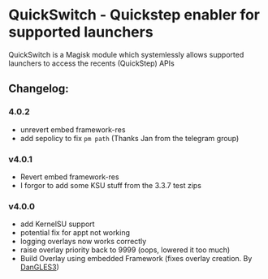 # QuickSwitch - Quickstep enabler for supported launchers

QuickSwitch is a Magisk module which systemlessly allows supported launchers to access the recents (QuickStep) APIs

## Changelog:

### 4.0.2

- unrevert embed framework-res
- add sepolicy to fix `pm path` (Thanks Jan from the telegram group)

### v4.0.1

- Revert embed framework-res
- I forgor to add some KSU stuff from the 3.3.7 test zips

### v4.0.0

- add KernelSU support
- potential fix for appt not working
- logging overlays now works correctly
- raise overlay priority back to 9999 (oops, lowered it too much)
- Build Overlay using embedded Framework (fixes overlay creation. By [DanGLES3](https://github.com/DanGLES3))

